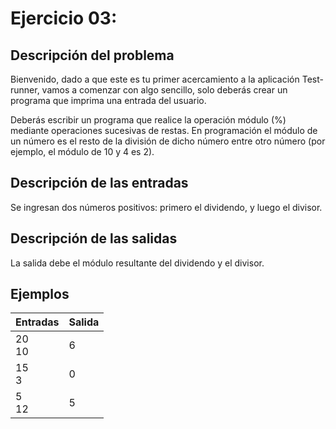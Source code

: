 # **Ejercicio 03:** 

## Descripción del problema

Bienvenido, dado a que este es tu primer acercamiento a la aplicación Test-runner, vamos a comenzar con algo sencillo, solo deberás crear un programa que imprima una entrada del usuario.

Deberás escribir un programa que realice la operación módulo (%) mediante operaciones sucesivas de restas. En programación el módulo de un número es el resto de la división de dicho número entre otro número (por ejemplo, el módulo de 10 y 4 es 2).

## Descripción de las entradas

Se ingresan dos números positivos: primero el dividendo, y luego el divisor.

## Descripción de las salidas

La salida debe el módulo resultante del dividendo y el divisor.

## Ejemplos

| Entradas    | Salida     |
| :--------- | :--------- |
| 20 <br> 10 | 6 |
| 15 <br> 3 | 0 |
| 5 <br> 12 | 5 |
